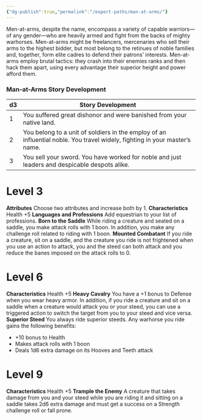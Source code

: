 ```yaml
---
{"dg-publish":true,"permalink":"/expert-paths/man-at-arms/"}
---
```


Men-at-arms, despite the name, encompass a variety of capable warriors—of any gender—who are heavily armed and fight from the backs of mighty warhorses.
Men-at-arms might be freelancers, mercenaries who sell their arms to the highest bidder, but most belong to the retinues of noble families and, together, form elite cadres to defend their patrons’ interests. Men-at-arms employ brutal tactics: they crash into their enemies ranks and then hack them apart, using every advantage their superior height and power afford them.
### Man-at-Arms Story Development

| d3  | Story Development                                                                                                          |
| --- | -------------------------------------------------------------------------------------------------------------------------- |
| 1   | You suffered great dishonor and were banished from your native land.                                                       |
| 2   | You belong to a unit of soldiers in the employ of an influential noble. You travel widely, fighting in your master’s name. |
| 3   | You sell your sword. You have worked for noble and just leaders and despicable despots alike.                              |
# Level 3
**Attributes** Choose two attributes and increase both by 1.
**Characteristics** Health +5
**Languages and Professions** Add equestrian to your list of professions.
**Born to the Saddle** While riding a creature and seated on a saddle, you make attack rolls with 1 boon. In addition, you make any challenge roll related to riding with 1 boon.
**Mounted Combatant** If you ride a creature, sit on a saddle, and the creature you ride is not frightened when you use an action to attack, you and the steed can both attack and you reduce the banes imposed on the attack rolls to 0.
# Level 6
**Characteristics** Health +5
**Heavy Cavalry** You have a +1 bonus to Defense when you wear heavy armor. In addition, if you ride a creature and sit on a saddle when a creature would attack you or your steed, you can use a triggered action to switch the target from you to your steed and vice versa.
**Superior Steed** You always ride superior steeds. Any warhorse you ride gains the following benefits:
- +10 bonus to Health
- Makes attack rolls with 1 boon
- Deals 1d6 extra damage on its Hooves and Teeth attack
# Level 9
**Characteristics** Health +5
**Trample the Enemy** A creature that takes damage from you and your steed while you are riding it and sitting on a saddle takes 2d6 extra damage and must get a success on a Strength challenge roll or fall prone.